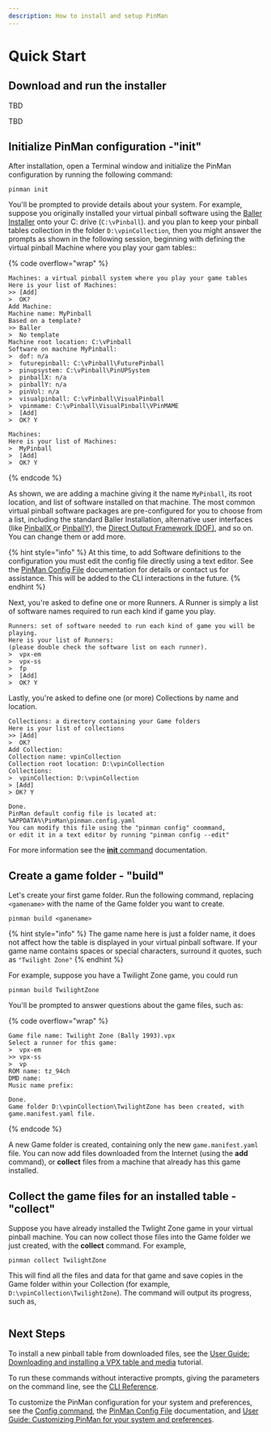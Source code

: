 ```yaml
---
description: How to install and setup PinMan
---
```


# Quick Start

## Download and run the installer

TBD

TBD



## Initialize PinMan configuration -"init"

After installation, open a Terminal window and initialize the PinMan configuration by running the following command:

```
pinman init
```

You'll be prompted to provide details about your system. For example, suppose you originally installed your virtual pinball software using the [Baller Installer](https://www.nailbuster.com/wikipinup/doku.php?id=baller\_installer) onto your C: drive (`C:\vPinball`). and you plan to keep your pinball tables collection in the folder `D:\vpinCollection`_,_ then you might answer the prompts as shown in the following session, beginning with defining the virtual pinball Machine where you play your gam tables::

{% code overflow="wrap" %}
```shell-session
Machines: a virtual pinball system where you play your game tables
Here is your list of Machines:
>> [Add]
>  OK?
Add Machine:
Machine name: MyPinball
Based on a template?
>> Baller
>  No template
Machine root location: C:\vPinball
Software on machine MyPinball:
>  dof: n/a
>  futurepinball: C:\vPinball\FuturePinball
>  pinupsystem: C:\vPinball\PinUPSystem
>  pinballX: n/a
>  pinballY: n/a
>  pinVol: n/a
>  visualpinball: C:\vPinball\VisualPinball
>  vpinmame: C:\vPinball\VisualPinball\VPinMAME
>  [Add]
>  OK? Y

Machines:
Here is your list of Machines:
>  MyPinball
>  [Add]
>  OK? Y
```
{% endcode %}

As shown, we are adding a machine giving it the name `MyPinball`, its root location, and list of software installed on that machine. The most common virtual pinball software packages are pre-configured for you to choose from a list, including the standard Baller Installation, alternative user interfaces (like [PinballX ](https://www.pinballx.com/)or [PinballY](http://mjrnet.org/pinscape/PinballY.php)), the [Direct Output Framework (DOF)](http://mjrnet.org/pinscape/dll-updates.html#GranderUnifider), and so on. You can change them or add more.&#x20;

{% hint style="info" %}
At this time, to add Software definitions to the configuration you must edit the config file directly using a text editor. See the [PinMan Config File](reference/pinman-config-file.md) documentation for details or contact us for assistance. This will be added to the CLI interactions in the future.
{% endhint %}

Next, you're asked to define one or more Runners. A Runner is simply a list of software names required to run each kind if game you play.&#x20;

```
Runners: set of software needed to run each kind of game you will be playing.
Here is your list of Runners: 
(please double check the software list on each runner).
>  vpx-em
>  vpx-ss
>  fp
>  [Add]
>  OK? Y
```

Lastly, you're asked to define one (or more) Collections by name and location.

```
Collections: a directory containing your Game folders
Here is your list of collections
>> [Add]
>  OK?
Add Collection:
Collection name: vpinCollection
Collection root location: D:\vpinCollection
Collections:
>  vpinCollection: D:\vpinCollection
> [Add]
> OK? Y

Done.
PinMan default config file is located at: %APPDATA%\PinMan\pinman.config.yaml
You can modify this file using the "pinman config" coommand, 
or edit it in a text editor by running "pinman config --edit"
```

For more information see the [**init** command](reference/cli-reference/init.md) documentation.

## Create a game folder - "build"

Let's create your first game folder. Run the following command, replacing `<gamename>` with the name of the Game folder you want to create.

```
pinman build <ganename>
```

{% hint style="info" %}
The game name here is just a folder name, it does not affect how the table is displayed in your virtual pinball software. If your game name contains spaces or special characters, surround it quotes, such as `"Twilight Zone"`
{% endhint %}

For example, suppose you have a Twilight Zone game, you could run

```
pinman build TwilightZone
```

You'll be prompted to answer questions about the game files, such as:

{% code overflow="wrap" %}
```
Game file name: Twilight Zone (Bally 1993).vpx
Select a runner for this game:
>  vpx-em
>> vpx-ss
>  vp
ROM name: tz_94ch
DMD name:
Music name prefix:

Done.
Game folder D:\vpinCollection\TwilightZone has been created, with game.manifest.yaml file.
```
{% endcode %}

A new Game folder is created, containing only the new `game.manifest.yaml` file. You can now add files downloaded from the Internet (using the **add** command), or **collect** files from a machine that already has this game installed.

## Collect the game files for an installed table - "collect"

Suppose you have already installed the Twlight Zone game in your virtual pinball machine. You can now collect those files into the Game folder we just created, with the **collect** command. For example,

```
pinman collect TwilightZone
```

This will find all the files and data for that game and save copies in the Game folder within your Collection (for example, `D:\vpinCollection\TwilightZone`). The command will output its progress, such as,

```
```

## Next Steps

To install a new pinball table from downloaded files, see the [User Guide: Downloading and installing a VPX table and media](examples-and-guides/downloading-and-installing-a-vpx-table-and-media.md) tutorial.&#x20;

To run these commands without interactive prompts, giving the parameters on the command line, see the [CLI Reference](reference/cli-reference/).

To customize the PinMan configuration for your system and preferences, see the [Config command](reference/cli-reference/config.md), the [PinMan Config File](reference/pinman-config-file.md) documentation, and [User Guide: Customizing PinMan for your system and preferences](examples-and-guides/customizing-pinman-for-your-system-and-preferences.md).&#x20;
